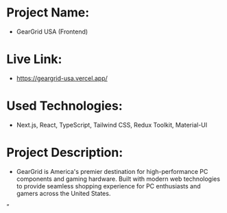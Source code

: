 <!-- * Project Details * -->

# Project Name:

- GearGrid USA (Frontend)

# Live Link:

- https://geargrid-usa.vercel.app/

# Used Technologies:

- Next.js, React, TypeScript, Tailwind CSS, Redux Toolkit, Material-UI

# Project Description:

- GearGrid is America's premier destination for high-performance PC components and gaming hardware. Built with modern web technologies to provide seamless shopping experience for PC enthusiasts and gamers across the United States.

”
